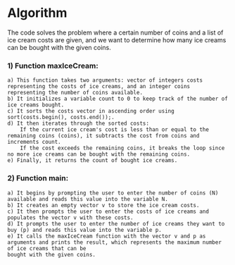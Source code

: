 # Algorithm
The code solves the problem where a certain number of coins and a list of ice cream costs are given, and we want to determine how many ice creams can be bought 
with the given coins. 

### 1) Function maxIceCream:

    a) This function takes two arguments: vector of integers costs representing the costs of ice creams, and an integer coins representing the number of coins available.
    b) It initializes a variable count to 0 to keep track of the number of ice creams bought.
    c) It sorts the costs vector in ascending order using sort(costs.begin(), costs.end());.
    d) It then iterates through the sorted costs:
        If the current ice cream's cost is less than or equal to the remaining coins (coins), it subtracts the cost from coins and increments count.
        If the cost exceeds the remaining coins, it breaks the loop since no more ice creams can be bought with the remaining coins.
    e) Finally, it returns the count of bought ice creams.

### 2) Function main:

    a) It begins by prompting the user to enter the number of coins (N) available and reads this value into the variable N.
    b) It creates an empty vector v to store the ice cream costs.
    c) It then prompts the user to enter the costs of ice creams and populates the vector v with these costs.
    d) It prompts the user to enter the number of ice creams they want to buy (p) and reads this value into the variable p.
    e) It calls the maxIceCream function with the vector v and p as arguments and prints the result, which represents the maximum number of ice creams that can be 
    bought with the given coins.
